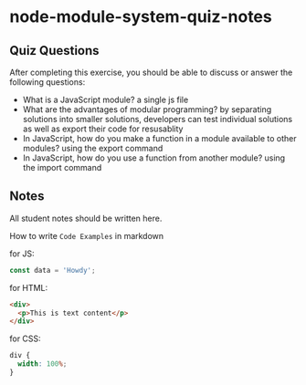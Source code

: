 # node-module-system-quiz-notes

## Quiz Questions

After completing this exercise, you should be able to discuss or answer the following questions:

- What is a JavaScript module?
  a single js file
- What are the advantages of modular programming?
  by separating solutions into smaller solutions, developers can test individual solutions as well as export their code for resusablity
- In JavaScript, how do you make a function in a module available to other modules?
  using the export command
- In JavaScript, how do you use a function from another module?
  using the import command

## Notes

All student notes should be written here.

How to write `Code Examples` in markdown

for JS:

```javascript
const data = 'Howdy';
```

for HTML:

```html
<div>
  <p>This is text content</p>
</div>
```

for CSS:

```css
div {
  width: 100%;
}
```
